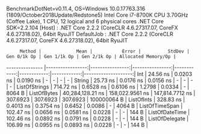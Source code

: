 
BenchmarkDotNet=v0.11.4, OS=Windows 10.0.17763.316 (1809/October2018Update/Redstone5)
Intel Core i7-8700K CPU 3.70GHz (Coffee Lake), 1 CPU, 12 logical and 6 physical cores
.NET Core SDK=2.2.104
  [Host]     : .NET Core 2.2.2 (CoreCLR 4.6.27317.07, CoreFX 4.6.27318.02), 64bit RyuJIT
  DefaultJob : .NET Core 2.2.2 (CoreCLR 4.6.27317.07, CoreFX 4.6.27318.02), 64bit RyuJIT


         Method |             Mean |           Error |          StdDev | Gen 0/1k Op | Gen 1/1k Op | Gen 2/1k Op | Allocated Memory/Op |
--------------- |-----------------:|----------------:|----------------:|------------:|------------:|------------:|--------------------:|
            Int |         24.56 ns |       0.0203 ns |       0.0190 ns |           - |           - |           - |                   - |
         String |         25.73 ns |       0.0176 ns |       0.0156 ns |           - |           - |           - |                   - |
  ListOfStrings |        714.72 ns |       0.6528 ns |       0.6106 ns |      1.2798 |      0.0334 |           - |              8064 B |
    ListOfBytes | 40,284,128.21 ns | 158,022.9561 ns | 147,814.7712 ns |    307.6923 |    307.6923 |    307.6923 |         100000064 B |
     ListOfInts |        328.83 ns |       0.4013 ns |       0.3754 ns |      0.6452 |      0.0086 |           - |              4064 B |
 ListOfTimeSpan |        102.47 ns |       0.0656 ns |       0.0581 ns |      0.0228 |           - |           - |               144 B |
 ListOfDateTime |        102.46 ns |       0.0892 ns |       0.0791 ns |      0.0228 |           - |           - |               144 B |
 ListOfDelegate |        106.99 ns |       0.0955 ns |       0.0893 ns |      0.0228 |           - |           - |               144 B |
